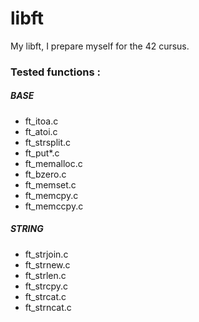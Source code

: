 # libft
My libft, I prepare myself for the 42 cursus.

### Tested functions :

##### BASE
- ft_itoa.c     
- ft_atoi.c
- ft_strsplit.c
- ft_put*.c
- ft_memalloc.c
- ft_bzero.c
- ft_memset.c
- ft_memcpy.c
- ft_memccpy.c

##### STRING
- ft_strjoin.c
- ft_strnew.c
- ft_strlen.c
- ft_strcpy.c
- ft_strcat.c
- ft_strncat.c
